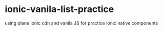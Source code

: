 # ionic-vanila-list-practice
using plane ionic cdn and vanila JS for practice ionic native components
